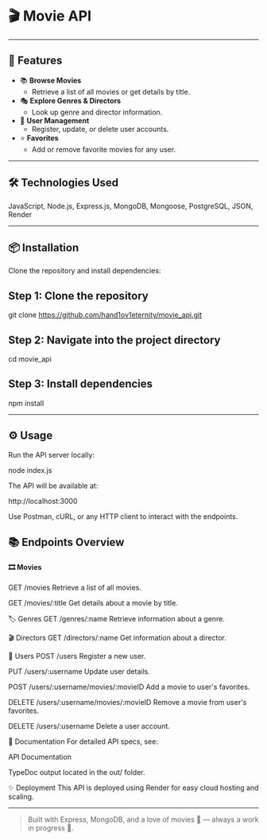 # 🎬 Movie API

---

## 🚀 Features

- 📚 **Browse Movies**
  - Retrieve a list of all movies or get details by title.
- 🎭 **Explore Genres & Directors**
  - Look up genre and director information.
- 👤 **User Management**
  - Register, update, or delete user accounts.
- ⭐ **Favorites**
  - Add or remove favorite movies for any user.

---

## 🛠️ Technologies Used

JavaScript,
Node.js,
Express.js,
MongoDB,
Mongoose,
PostgreSQL,
JSON,
Render

---

## 📦 Installation

Clone the repository and install dependencies:


## Step 1: Clone the repository

git clone https://github.com/hand1ov1eternity/movie_api.git 

## Step 2: Navigate into the project directory
cd movie_api

## Step 3: Install dependencies
npm install

---

## ⚙️ Usage
Run the API server locally:

node index.js

The API will be available at:

http://localhost:3000

Use Postman, cURL, or any HTTP client to interact with the endpoints.

## 📚 Endpoints Overview
#### 🎞️ Movies
GET /movies
Retrieve a list of all movies.

GET /movies/:title
Get details about a movie by title.

🏷️ Genres
GET /genres/:name
Retrieve information about a genre.

🎬 Directors
GET /directors/:name
Get information about a director.

👥 Users
POST /users
Register a new user.

PUT /users/:username
Update user details.

POST /users/:username/movies/:movieID
Add a movie to user's favorites.

DELETE /users/:username/movies/:movieID
Remove a movie from user's favorites.

DELETE /users/:username
Delete a user account.

📖 Documentation
For detailed API specs, see:

API Documentation

TypeDoc output located in the out/ folder.



✨ Deployment
This API is deployed using Render for easy cloud hosting and scaling.

---

> Built with Express, MongoDB, and a love of movies 🍿 — always a work in progress 🚧.
